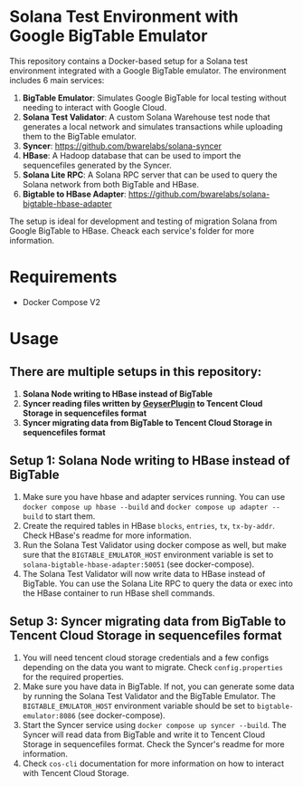 # Solana Test Environment with Google BigTable Emulator

This repository contains a Docker-based setup for a Solana test environment integrated with a Google BigTable emulator. The environment includes 6 main services:

1. **BigTable Emulator**: Simulates Google BigTable for local testing without needing to interact with Google Cloud.
2. **Solana Test Validator**: A custom Solana Warehouse test node that generates a local network and simulates transactions while uploading them to the BigTable emulator.
3. **Syncer**: https://github.com/bwarelabs/solana-syncer
4. **HBase**: A Hadoop database that can be used to import the sequencefiles generated by the Syncer.
5. **Solana Lite RPC**: A Solana RPC server that can be used to query the Solana network from both BigTable and HBase.
6. **Bigtable to HBase Adapter**: https://github.com/bwarelabs/solana-bigtable-hbase-adapter

The setup is ideal for development and testing of migration Solana from Google BigTable to HBase. Cheack each service's folder for more information.

# Requirements
- Docker Compose V2

# Usage
## There are multiple setups in this repository:
1. **Solana Node writing to HBase instead of BigTable**
2. **Syncer reading files written by [GeyserPlugin](https://github.com/bwarelabs/solana-cos-plugin) to Tencent Cloud Storage in sequencefiles format**
3. **Syncer migrating data from BigTable to Tencent Cloud Storage in sequencefiles format**

## Setup 1: Solana Node writing to HBase instead of BigTable
1. Make sure you have hbase and adapter services running. You can use `docker compose up hbase --build` and `docker compose up adapter --build` to start them.
2. Create the required tables in HBase `blocks`, `entries`, `tx`, `tx-by-addr`. Check HBase's readme for more information.
3. Run the Solana Test Validator using docker compose as well, but make sure that the `BIGTABLE_EMULATOR_HOST` environment variable is set to `solana-bigtable-hbase-adapter:50051` (see docker-compose).
4. The Solana Test Validator will now write data to HBase instead of BigTable. You can use the Solana Lite RPC to query the data or exec into the HBase container to run HBase shell commands.

## Setup 3: Syncer migrating data from BigTable to Tencent Cloud Storage in sequencefiles format
1. You will need tencent cloud storage credentials and a few configs depending on the data you want to migrate. Check `config.properties` for the required properties.
2. Make sure you have data in BigTable. If not, you can generate some data by running the Solana Test Validator and the BigTable Emulator. The `BIGTABLE_EMULATOR_HOST` environment variable should be set to `bigtable-emulator:8086` (see docker-compose).
3. Start the Syncer service using `docker compose up syncer --build`. The Syncer will read data from BigTable and write it to Tencent Cloud Storage in sequencefiles format. Check the Syncer's readme for more information.
4. Check `cos-cli` documentation for more information on how to interact with Tencent Cloud Storage.
